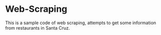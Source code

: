 # Web-Scraping
This is a sample code of web scraping, attempts to get some information from restaurants in Santa Cruz. 
